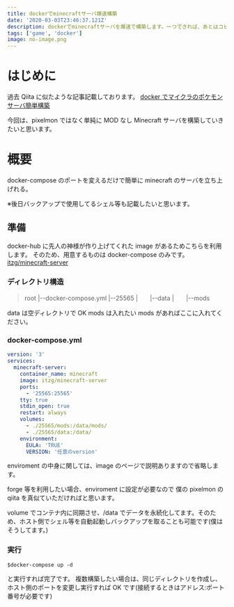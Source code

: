```yaml
---
title: dockerでminecraftサーバ爆速構築
date: '2020-03-03T23:46:37.121Z'
description: dockerでminecraftサーバを爆速で構築します。一つできれば、あとはコピーで複数のサーバを同時構築可能です。
tags: ['game', 'docker']
image: no-image.png
---
```


# はじめに

過去 Qiita に似たような記事記載しております。
[docker でマイクラのポケモンサーバ簡単構築](https://qiita.com/takapp/items/95780a5ef74f25f25436)

今回は、pixelmon ではなく単純に MOD なし Minecraft サーバを構築していきたいと思います。

# 概要

docker-compose のポートを変えるだけで簡単に minecraft のサーバを立ち上げれる。

※後日バックアップで使用してるシェル等も記載したいと思います。

## 準備

docker-hub に先人の神様が作り上げてくれた image があるためこちらを利用します。
そのため、用意するものは docker-compose のみです。
[itzg/minecraft-server](https://hub.docker.com/r/itzg/minecraft-server)

### ディレクトリ構造

> root
> |--docker-compose.yml
> |--25565
> |　　|--data
> |　　|--mods

data は空ディレクトリで OK
mods は入れたい mods があればここに入れてください。

### docker-compose.yml

```yml
version: '3'
services:
  minecraft-server:
    container_name: minecraft
    image: itzg/minecraft-server
    ports:
      - '25565:25565'
    tty: true
    stdin_open: true
    restart: always
    volumes:
      - ./25565/mods:/data/mods/
      - ./25565/data:/data/
    environment:
      EULA: 'TRUE'
      VERSION: '任意のversion'
```

enviroment の中身に関しては、image のページで説明ありますので省略します。

forge 等を利用したい場合、enviroment に設定が必要なので
僕の pixelmon の qiita を真似ていただければと思います。

volume でコンテナ内に同期させ、/data でデータを永続化してます。そのため、ホスト側でシェル等を自動起動しバックアップを取ることも可能です(僕はそうしてます。)

### 実行

```shell
$docker-compose up -d
```

と実行すれば完了です。
複数構築したい場合は、同じディレクトリを作成し、ホスト側のポートを変更し実行すれば OK です(接続するときはアドレス:ポート番号が必要です)
